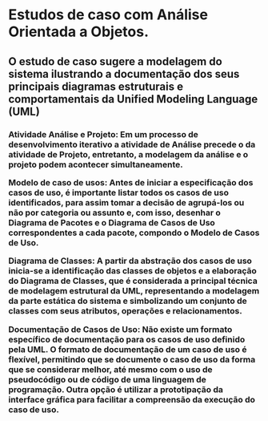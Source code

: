 
<h1>Estudos de caso com Análise Orientada a Objetos.</h1>

<h2>O estudo de caso sugere a modelagem do sistema ilustrando a documentação dos seus principais diagramas estruturais e 
comportamentais da Unified Modeling Language (UML)
</h2>
<h3>
Atividade Análise e Projeto:
Em um processo de desenvolvimento iterativo a atividade de Análise precede o da atividade de Projeto,
entretanto, a modelagem da análise e o projeto podem acontecer simultaneamente.

Modelo de caso de usos:
Antes de iniciar a especificação dos casos de uso, é importante listar todos os casos de uso identificados, para assim tomar a decisão de agrupá-los ou não por categoria ou assunto e, com isso, desenhar o Diagrama de Pacotes e o Diagrama de Casos de Uso correspondentes a cada pacote, compondo o Modelo de Casos de Uso. 

Diagrama de Classes:
A partir da abstração dos casos de uso inicia-se a identificação das classes de objetos e a elaboração do Diagrama de Classes, que é considerada a principal técnica de modelagem estrutural da UML, representando a modelagem da parte estática do sistema e simbolizando um conjunto de classes com seus atributos, operações e relacionamentos.

Documentação de Casos de Uso:
Não existe um formato específico de documentação para os casos de uso definido pela UML. O formato de documentação de um caso de uso é flexível, permitindo que se documente o caso de uso da forma que se considerar melhor, até mesmo com o uso de pseudocódigo ou de código de uma linguagem de programação. Outra opção é utilizar a prototipação da interface gráfica para facilitar a compreensão da execução do caso de uso.
</h3>
